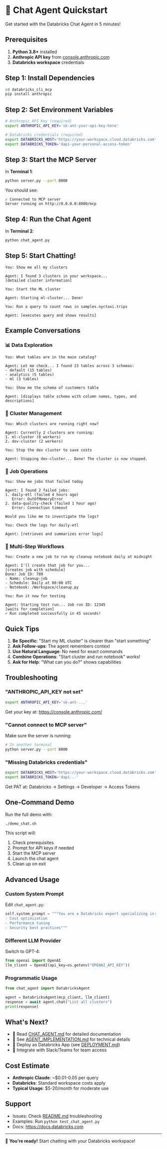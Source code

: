 # 🚀 Chat Agent Quickstart

Get started with the Databricks Chat Agent in 5 minutes!

## Prerequisites

1. **Python 3.8+** installed
2. **Anthropic API key** from [console.anthropic.com](https://console.anthropic.com/)
3. **Databricks workspace** credentials

## Step 1: Install Dependencies

```bash
cd databricks_cli_mcp
pip install anthropic
```

## Step 2: Set Environment Variables

```bash
# Anthropic API Key (required)
export ANTHROPIC_API_KEY='sk-ant-your-api-key-here'

# Databricks credentials (required)
export DATABRICKS_HOST='https://your-workspace.cloud.databricks.com'
export DATABRICKS_TOKEN='dapi-your-personal-access-token'
```

## Step 3: Start the MCP Server

In **Terminal 1**:

```bash
python server.py --port 8000
```

You should see:
```
✓ Connected to MCP server
Server running on http://0.0.0.0:8000/mcp
```

## Step 4: Run the Chat Agent

In **Terminal 2**:

```bash
python chat_agent.py
```

## Step 5: Start Chatting!

```
You: Show me all my clusters

Agent: I found 3 clusters in your workspace...
[detailed cluster information]

You: Start the ML cluster

Agent: Starting ml-cluster... Done!

You: Run a query to count rows in samples.nyctaxi.trips

Agent: [executes query and shows results]
```

## Example Conversations

### 📊 Data Exploration

```
You: What tables are in the main catalog?

Agent: Let me check... I found 23 tables across 3 schemas:
- default (15 tables)
- analytics (5 tables)
- ml (3 tables)

You: Show me the schema of customers table

Agent: [displays table schema with column names, types, and descriptions]
```

### 🔧 Cluster Management

```
You: Which clusters are running right now?

Agent: Currently 2 clusters are running:
1. ml-cluster (8 workers)
2. dev-cluster (2 workers)

You: Stop the dev cluster to save costs

Agent: Stopping dev-cluster... Done! The cluster is now stopped.
```

### 📝 Job Operations

```
You: Show me jobs that failed today

Agent: I found 2 failed jobs:
1. daily-etl (failed 4 hours ago)
   Error: OutOfMemoryError
2. data-quality-check (failed 1 hour ago)
   Error: Connection timeout

Would you like me to investigate the logs?

You: Check the logs for daily-etl

Agent: [retrieves and summarizes error logs]
```

### 🔄 Multi-Step Workflows

```
You: Create a new job to run my cleanup notebook daily at midnight

Agent: I'll create that job for you...
[creates job with schedule]
Done! Job ID: 789
- Name: cleanup-job
- Schedule: Daily at 00:00 UTC
- Notebook: /Workspace/cleanup.py

You: Run it now for testing

Agent: Starting test run... Job run ID: 12345
[waits for completion]
✓ Run completed successfully in 45 seconds!
```

## Quick Tips

1. **Be Specific**: "Start my ML cluster" is clearer than "start something"
2. **Ask Follow-ups**: The agent remembers context
3. **Use Natural Language**: No need for exact commands
4. **Combine Operations**: "Start cluster and run notebook" works!
5. **Ask for Help**: "What can you do?" shows capabilities

## Troubleshooting

### "ANTHROPIC_API_KEY not set"

```bash
export ANTHROPIC_API_KEY='sk-ant-...'
```

Get your key at: https://console.anthropic.com/

### "Cannot connect to MCP server"

Make sure the server is running:
```bash
# In another terminal
python server.py --port 8000
```

### "Missing Databricks credentials"

```bash
export DATABRICKS_HOST='https://your-workspace.cloud.databricks.com'
export DATABRICKS_TOKEN='dapi...'
```

Get PAT at: Databricks → Settings → Developer → Access Tokens

## One-Command Demo

Run the full demo with:

```bash
./demo_chat.sh
```

This script will:
1. Check prerequisites
2. Prompt for API keys if needed
3. Start the MCP server
4. Launch the chat agent
5. Clean up on exit

## Advanced Usage

### Custom System Prompt

Edit `chat_agent.py`:

```python
self.system_prompt = """You are a Databricks expert specializing in:
- Cost optimization
- Performance tuning
- Security best practices"""
```

### Different LLM Provider

Switch to GPT-4:

```python
from openai import OpenAI
llm_client = OpenAI(api_key=os.getenv("OPENAI_API_KEY"))
```

### Programmatic Usage

```python
from chat_agent import DatabricksAgent

agent = DatabricksAgent(mcp_client, llm_client)
response = await agent.chat("List all clusters")
print(response)
```

## What's Next?

- 📖 Read [CHAT_AGENT.md](./CHAT_AGENT.md) for detailed documentation
- 🔧 See [AGENT_IMPLEMENTATION.md](./AGENT_IMPLEMENTATION.md) for technical details
- 🚀 Deploy as Databricks App (see [DEPLOYMENT.md](./DEPLOYMENT.md))
- 🤝 Integrate with Slack/Teams for team access

## Cost Estimate

- **Anthropic Claude**: ~$0.01-0.05 per query
- **Databricks**: Standard workspace costs apply
- **Typical Usage**: $5-20/month for moderate use

## Support

- Issues: Check [README.md](./README.md) troubleshooting
- Examples: Run `python test_chat_agent.py`
- Docs: https://docs.databricks.com

---

🎉 **You're ready!** Start chatting with your Databricks workspace!

